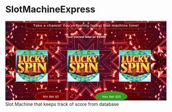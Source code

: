 # SlotMachineExpress
![slots](public/Capture.PNG)
Slot Machine that keeps track of score from database
